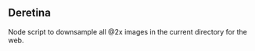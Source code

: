 Deretina
--------------

Node script to downsample all @2x images in the current directory for the web.